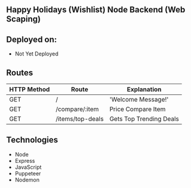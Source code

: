## Happy Holidays (Wishlist) Node Backend (Web Scaping)

## Deployed on:

- Not Yet Deployed

## Routes

| HTTP Method | Route                 | Explanation                                              |
| ----------- | --------------------- | -------------------------------------------------------- |
| GET         | /                     | 'Welcome Message!'                                       |
| GET         | /compare/:item        | Price Compare Item                                       |
| GET         | /items/top-deals      | Gets Top Trending Deals                                  |


## Technologies

- Node
- Express
- JavaScript
- Puppeteer
- Nodemon

